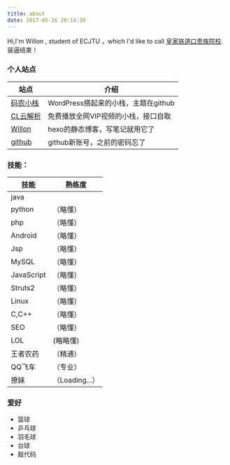```yaml
---
title: about
date: 2017-05-16 20:14:39
---
```

Hi,I'm  Willon , student of ECJTU ，which I'd  like  to  call  [皇家铁道口贵族院校](http://www.ecjtu.jx.cn/). 装逼结束！

### 个人站点

|   站点 |   介绍 |
|------|--------|
|[码农小栈](https://www.codexz.cn)|WordPress搭起来的小栈，主题在github |
|[CL云解析](http://vip.codexz.cn)|免费播放全网VIP视频的小栈，接口自取|
|[Willon](http://www.willon.cn)|hexo的静态博客，写笔记就用它了|
|[github](https://github.com/willon295)|github新账号，之前的密码忘了|




### 技能：

|  技能  |   熟练度 |
|---------|--------|
|java||（略懂）|
|python|（略懂）|
|php|（略懂）|
|Android|（略懂）|
|Jsp|（略懂）|
|MySQL|（略懂）|
|JavaScript|（略懂）|
|Struts2|（略懂）|
|Linux|（略懂）|
|C,C++|（略懂）|
|SEO|（略懂）|
|LOL|(略略懂)|
|王者农药|（精通）|
|QQ飞车|（专业）|
|撩妹|（Loading...）|


### 爱好

- 篮球
- 乒乓球
- 羽毛球
- 台球
- 敲代码


